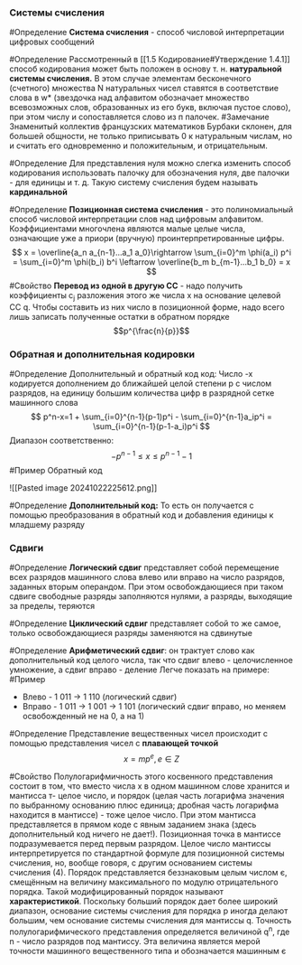 ### Системы счисления

#Определение **Система счисления** - способ числовой интерпретации цифровых сообщений

#Определение Рассмотренный в [[1.5 Кодирование#Утверждение 1.4.1]] способ кодирования может быть положен в основу т. н. **натуральной системы счисления.** В этом случае элементам бесконечного (счетного) множества N натуральных чисел ставятся в соответствие слова в w* (звездочка над алфавитом обозначает множество всевозможных слов, образованных из его букв, включая пустое слово), при этом числу и сопоставляется слово из п палочек. 
#Замечание Знаменитый коллектив французских математиков Бурбаки склонен, для большей общности, не только приписывать 0 к натуральным числам, но и считать его одновременно и положительным, и отрицательным.

#Определение Для представления нуля можно слегка изменить способ кодирования использовать палочку для обозначения нуля, две палочки - для единицы и т. д. Такую систему счисления будем называть **кардинальной**

#Определение **Позиционная система счисления** - это полиномиальный способ числовой интерпретации слов над цифровым алфавитом. Коэффициентами многочлена являются малые целые числа, означающие уже а приори (вручную) проинтерпретированные цифры.
$$ 
x = \overline{a_n a_{n-1}...a_1 a_0}\rightarrow \sum_{i=0}^m \phi(a_i)
p^i = \sum_{i=0}^m \phi(b_i)
b^i \leftarrow \overline{b_m b_{m-1}...b_1 b_0} = x $$ 
#Свойство **Перевод из одной в другую СС** - надо получить коэффициенты с<sub>j</sub> разложения этого же числа х на основание целевой СС q. Чтобы составить из них число в позиционной форме, надо всего лишь записать полученные остатки в обратном порядке
$$p^{\frac{n}{p}}$$
### Обратная и дополнительная кодировки

#Определение Дополнительный и обратный код код: Число -х кодируется дополнением до ближайшей целой степени p с числом разрядов, на единицу большим количества цифр в разрядной сетке машинного слова 
$$
p^n-x=1 + \sum_{i=0}^{n-1}(p-1)p^i - \sum_{i=0}^{n-1}a_ip^i = \sum_{i=0}^{n-1}(p-1-a_i)p^i
$$
Диапазон соответственно: 
$$-p^{n-1}\leq x\leq p^{n-1}-1$$
#Пример Обратный код

![[Pasted image 20241022225612.png]]

#Определение **Дополнительный код:** То есть он получается с помощью преобразования в обратный код и добавления единицы к младшему разряду

### Сдвиги

#Определение **Логический сдвиг** представляет собой перемещение всех разрядов машинного слова влево или вправо на число разрядов, заданных вторым операндом. При этом освобождающиеся при таком сдвиге свободные разряды заполняются нулями, а разряды, выходящие за пределы, теряются

#Определение **Циклический сдвиг** представляет собой то же самое, только освобождающиеся разряды заменяются на сдвинутые

#Определение **Арифметический сдвиг**: он трактует слово как дополнительный код целого числа, так что сдвиг влево - целочисленное умножение, а сдвиг вправо - деление
Легче показать на примере:
#Пример 
- Влево - 1 011 -> 1 110 (логический сдвиг)
- Вправо - 1 011 -> 1 001 -> 1 101 (логический сдвиг вправо, но меняем освобожденный не на 0, а на 1)

#Определение Представление вещественных чисел происходит с помощью представления чисел с **плавающей точкой**
$$x = mp^{e}, e \in Z$$

#Свойство Полулогарифмичность этого косвенного представления состоит в том, что вместо числа х в одном машинном слове хранится и мантисса т- целое число, и порядок (целая часть логарифма значения по выбранному основанию плюс единица; дробная часть логарифма находится в мантиссе) - тоже целое число. При этом мантисса представляется в прямом коде с явным заданием знака (здесь дополнительный код ничего не дает!). Позиционная точка в мантиссе подразумевается перед первым разрядом. Целое число мантиссы интерпретируется по стандартной формуле для позиционной системы счисления, но, вообще говоря, с другим основанием системы счисления (4). Порядок представляется беззнаковым целым числом є, смещённым на величину максимального по модулю отрицательного порядка. Такой модифицированный порядок называют **характеристикой**. Поскольку больший порядок дает более широкий диапазон, основание системы счисления для порядка р иногда делают большим, чем основание системы счисления для мантиссы q. Точность полулогарифмического представления определяется величиной q<sup>n</sup>, где n - число разрядов под мантиссу. Эта величина является мерой точности машинного вещественного типа и обозначается машинным є